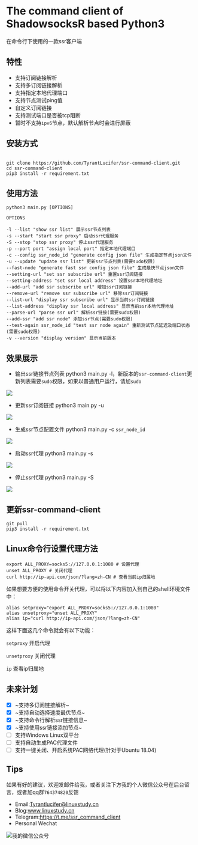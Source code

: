 # The command client of ShadowsocksR based Python3

在命令行下使用的一款ssr客户端

## 特性

- 支持订阅链接解析
- 支持多订阅链接解析
- 支持指定本地代理端口
- 支持节点测试ping值
- 自定义订阅链接
- 支持测试端口是否被tcp阻断
- 暂时不支持`ipv6`节点，默认解析节点时会进行屏蔽

## 安装方式

```shell

git clone https://github.com/TyrantLucifer/ssr-command-client.git
cd ssr-command-client
pip3 install -r requirement.txt

```

## 使用方法

```
python3 main.py [OPTIONS]

OPTIONS

-l --list "show ssr list" 展示ssr节点列表
-s --start "start ssr proxy" 启动ssr代理服务
-S --stop "stop ssr proxy" 停止ssr代理服务
-p --port port "assign local port" 指定本地代理端口
-c --config ssr_node_id "generate config json file" 生成指定节点json文件
-u --update "update ssr list" 更新ssr节点列表(需要sudo权限)
--fast-node "generate fast ssr config json file" 生成最快节点json文件
--setting-url "set ssr subscribe url" 重置ssr订阅链接
--setting-address "set ssr local address" 设置ssr本地代理地址
--add-url "add ssr subscribe url" 增加ssr订阅链接
--remove-url "remove ssr subscribe url" 移除ssr订阅链接
--list-url "display ssr subscribe url" 显示当前ssr订阅链接
--list-address "display ssr local address" 显示当前ssr本地代理地址
--parse-url "parse ssr url" 解析ssr链接(需要sudo权限)
--add-ssr "add ssr node" 添加ssr节点(需要sudo权限)
--test-again ssr_node_id "test ssr node again" 重新测试节点延迟及端口状态(需要sudo权限)
-v --version "display version" 显示当前版本
```

## 效果展示

- 输出ssr链接节点列表 python3 main.py -l，新版本的`ssr-command-client`更新列表需要`sudo`权限，如果以普通用户运行，请加`sudo`

![](https://cdn.jsdelivr.net/gh/TyrantLucifer/MyImageRepository/img/20200315024222.png)

- 更新ssr订阅链接 python3 main.py -u

![](https://cdn.jsdelivr.net/gh/TyrantLucifer/MyImageRepository/img/20200315024425.png)

- 生成ssr节点配置文件 python3 main.py -c `ssr_node_id`

![](https://cdn.jsdelivr.net/gh/TyrantLucifer/MyImageRepository/img/20200315023538.png)


- 启动ssr代理 python3 main.py -s

![](https://cdn.jsdelivr.net/gh/TyrantLucifer/MyImageRepository/img/20200315023617.png)

- 停止ssr代理 python3 main.py -S

![](https://cdn.jsdelivr.net/gh/TyrantLucifer/MyImageRepository/img/20200315023654.png)

## 更新ssr-command-client

``` shell
git pull
pip3 install -r requirement.txt

```


## Linux命令行设置代理方法

``` shell
export ALL_PROXY=socks5://127.0.0.1:1080 # 设置代理
unset ALL_PROXY # 关闭代理
curl http://ip-api.com/json/?lang=zh-CN # 查看当前ip归属地

```
如果想要方便的使用命令开关代理，可以将以下内容加入到自己的shell环境文件中：
``` shell
alias setproxy="export ALL_PROXY=socks5://127.0.0.1:1080"
alias unsetproxy="unset ALL_PROXY"
alias ip="curl http://ip-api.com/json/?lang=zh-CN"

```
这样下面这几个命令就会有以下功能：

`setproxy` 开启代理

`unsetproxy` 关闭代理

`ip` 查看ip归属地

## 未来计划

- [x] ~支持多订阅链接解析~
- [x] ~支持自动选择速度最优节点~
- [x] ~支持命令行解析ssr链接信息~
- [x] ~支持使用ssr链接添加节点~
- [ ] 支持Windows Linux双平台
- [ ] 支持自动生成PAC代理文件
- [ ] 支持一键关闭、开启系统PAC网络代理(针对于Ubuntu 18.04)

## Tips

如果有好的建议，欢迎发邮件给我，或者关注下方我的个人微信公众号在后台留言，或者加qq群`764374820`反馈

- Email:Tyrantlucifer@linuxstudy.cn
- Blog:www.linuxstudy.cn
- Telegram:https://t.me/ssr_command_client
- Personal Wechat

![我的微信公众号](https://cdn.jsdelivr.net/gh/TyrantLucifer/MyImageRepository/img/wechat.jpg)


